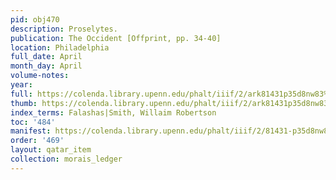 ```yaml
---
pid: obj470
description: Proselytes.
publication: The Occident [Offprint, pp. 34-40]
location: Philadelphia
full_date: April
month_day: April
volume-notes:
year:
full: https://colenda.library.upenn.edu/phalt/iiif/2/ark81431p35d8nw83%2FSHA256E-s7254517--b748ab71df9626e262ee8908e2a216e6e86834021bde52ee6245c6098d0cb0af.jpeg/full/3500,/0/default.jpg
thumb: https://colenda.library.upenn.edu/phalt/iiif/2/ark81431p35d8nw83%2FSHA256E-s7254517--b748ab71df9626e262ee8908e2a216e6e86834021bde52ee6245c6098d0cb0af.jpeg/full/!200,200/0/default.jpg
index_terms: Falashas|Smith, Willaim Robertson
toc: '484'
manifest: https://colenda.library.upenn.edu/phalt/iiif/2/81431-p35d8nw83/manifest
order: '469'
layout: qatar_item
collection: morais_ledger
---
```

